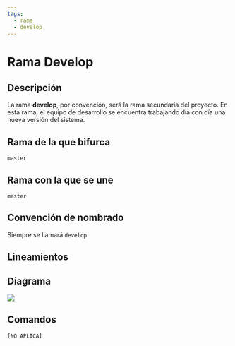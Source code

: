 ```yaml
---
tags:
  - rama
  - develop
---
```



# Rama Develop

## Descripción

La rama **develop**, por convención, será la rama secundaria del proyecto. En esta rama, el equipo de desarrollo se encuentra trabajando día con día una nueva versión del sistema.

## Rama de la que bifurca

`master`

## Rama con la que se une

`master`

## Convención de nombrado

Siempre se llamará `develop`

## Lineamientos

## Diagrama

![](/assets/img/git/branch-develop.png)

## Comandos

`[NO APLICA]`

